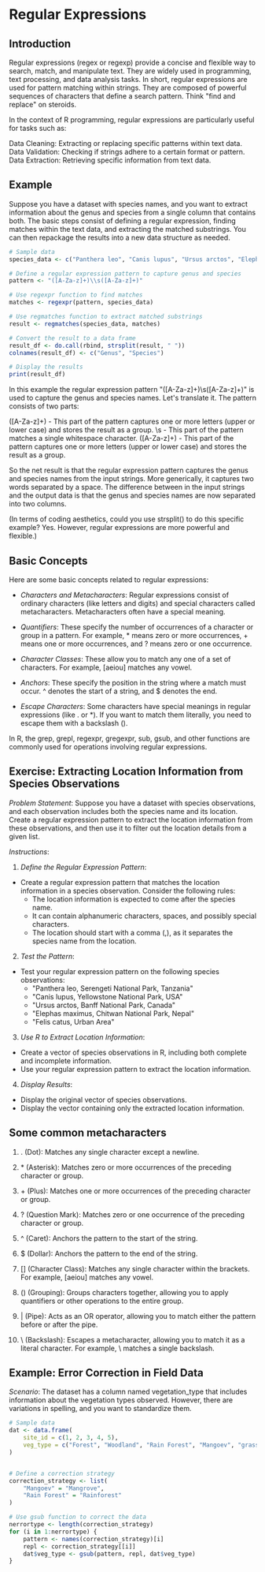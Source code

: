 # Regular Expressions


## Introduction
Regular expressions (regex or regexp) provide a concise and flexible way to search, match, and manipulate text. They are widely used in programming, text processing, and data analysis tasks. In short, regular expressions are used for pattern matching within strings. They are composed of powerful sequences of characters that define a search pattern. Think "find and replace" on steroids.

In the context of R programming, regular expressions are particularly useful for tasks such as:

Data Cleaning: Extracting or replacing specific patterns within text data.
Data Validation: Checking if strings adhere to a certain format or pattern.
Data Extraction: Retrieving specific information from text data.

## Example
Suppose you have a dataset with species names, and you want to extract information about the genus and species from a single column that contains both. The basic steps consist of defining a regular expression, finding matches within the text data, and extracting the matched substrings. You can then repackage the results into a new data structure as needed.

```R
# Sample data
species_data <- c("Panthera leo", "Canis lupus", "Ursus arctos", "Elephas maximus", "Felis catus")

# Define a regular expression pattern to capture genus and species
pattern <- "([A-Za-z]+)\\s([A-Za-z]+)"

# Use regexpr function to find matches
matches <- regexpr(pattern, species_data)

# Use regmatches function to extract matched substrings
result <- regmatches(species_data, matches)

# Convert the result to a data frame
result_df <- do.call(rbind, strsplit(result, " "))
colnames(result_df) <- c("Genus", "Species")

# Display the results
print(result_df)
```

In this example the regular expression pattern "([A-Za-z]+)\\s([A-Za-z]+)" is used to capture the genus and species names. Let's translate it. The pattern consists of two parts:

([A-Za-z]+) - This part of the pattern captures one or more letters (upper or lower case) and stores the result as a group.
\\s - This part of the pattern matches a single whitespace character.
([A-Za-z]+) - This part of the pattern captures one or more letters (upper or lower case) and stores the result as a group.

So the net result is that the regular expression pattern captures the genus and species names from the input strings. More generically, it captures two words separated by a space. The difference between in the input strings and the output data is that the genus and species names are now separated into two columns. 

(In terms of coding aesthetics, could you use strsplit() to do this specific example? Yes. However, regular expressions are more powerful and flexible.)


## Basic Concepts
Here are some basic concepts related to regular expressions:

- *Characters and Metacharacters*: Regular expressions consist of ordinary characters (like letters and digits) and special characters called metacharacters. Metacharacters often have a special meaning.

- *Quantifiers*: These specify the number of occurrences of a character or group in a pattern. For example, * means zero or more occurrences, + means one or more occurrences, and ? means zero or one occurrence.

- *Character Classes*: These allow you to match any one of a set of characters. For example, [aeiou] matches any vowel.

- *Anchors*: These specify the position in the string where a match must occur. ^ denotes the start of a string, and $ denotes the end.

- *Escape Characters*: Some characters have special meanings in regular expressions (like . or *). If you want to match them literally, you need to escape them with a backslash (\).

In R, the grep, grepl, regexpr, gregexpr, sub, gsub, and other functions are commonly used for operations involving regular expressions.


## Exercise: Extracting Location Information from Species Observations
*Problem Statement*:
Suppose you have a dataset with species observations, and each observation includes both the species name and its location. Create a regular expression pattern to extract the location information from these observations, and then use it to filter out the location details from a given list.

*Instructions*:
1. *Define the Regular Expression Pattern*:

- Create a regular expression pattern that matches the location information in a species observation. Consider the following rules:
   - The location information is expected to come after the species name.
   - It can contain alphanumeric characters, spaces, and possibly special characters.
   - The location should start with a comma (,), as it separates the species name from the location.

2. *Test the Pattern*:

- Test your regular expression pattern on the following species observations:
  - "Panthera leo, Serengeti National Park, Tanzania"
  - "Canis lupus, Yellowstone National Park, USA"
  - "Ursus arctos, Banff National Park, Canada"
  - "Elephas maximus, Chitwan National Park, Nepal"
  - "Felis catus, Urban Area"

3. *Use R to Extract Location Information*:

- Create a vector of species observations in R, including both complete and incomplete information.
- Use your regular expression pattern to extract the location information.

4. *Display Results*:

- Display the original vector of species observations.
- Display the vector containing only the extracted location information.

## Some common metacharacters
1. . (Dot): Matches any single character except a newline.

2. \* (Asterisk): Matches zero or more occurrences of the preceding character or group.

3. \+ (Plus): Matches one or more occurrences of the preceding character or group.

4. ? (Question Mark): Matches zero or one occurrence of the preceding character or group.

5. ^ (Caret): Anchors the pattern to the start of the string.

6. $ (Dollar): Anchors the pattern to the end of the string.

7. [] (Character Class): Matches any single character within the brackets. For example, [aeiou] matches any vowel.

8. () (Grouping): Groups characters together, allowing you to apply quantifiers or other operations to the entire group.

9. | (Pipe): Acts as an OR operator, allowing you to match either the pattern before or after the pipe.

10. \ (Backslash): Escapes a metacharacter, allowing you to match it as a literal character. For example, \\ matches a single backslash.



## Example: Error Correction in Field Data
*Scenario*: The dataset has a column named vegetation_type that includes information about the vegetation types observed. However, there are variations in spelling, and you want to standardize them.

```R
# Sample data
dat <- data.frame(
    site_id = c(1, 2, 3, 4, 5),
    veg_type = c("Forest", "Woodland", "Rain Forest", "Mangoev", "grassland")
)


# Define a correction strategy
correction_strategy <- list(
    "Mangoev" = "Mangrove",
    "Rain Forest" = "Rainforest"
)

# Use gsub function to correct the data
nerrortype <- length(correction_strategy)
for (i in 1:nerrortype) {
    pattern <- names(correction_strategy)[i]
    repl <- correction_strategy[[i]]
    dat$veg_type <- gsub(pattern, repl, dat$veg_type)
}
```